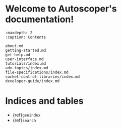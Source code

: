 <!--- Autoscoper documentation master file, created by
   sphinx-quickstart on Mon Apr 10 14:29:37 2023.
   You can adapt this file completely to your liking, but it should at least
   contain the root `toctree` directive. -->

# Welcome to Autoscoper's documentation!

```{toctree}
:maxdepth: 2
:caption: Contents

about.md
getting-started.md
get-help.md
user-interface.md
tutorials/index.md
adv-topics/index.md
file-specifications/index.md
socket-control-libraries/index.md
developer-guide/index.md
```

# Indices and tables

* {ref}`genindex`
* {ref}`search`

